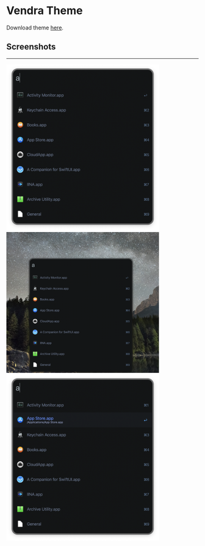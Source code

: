 # Vendra Theme

Download theme [here](https://www.dropbox.com/s/nfz99p1f6oxddex/Vendra.alfredappearance?dl=0).

## Screenshots
---

<img src="Vendra1.png" width="400">
<img src="Vendra2.png" width="400">
<img src="Vendra3.png" width="400">
